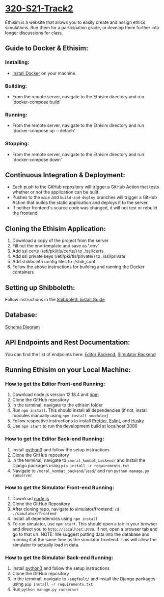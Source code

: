 

# [320-S21-Track2](https://github.com/david-fisher/320-S21-Track2/)


Ethisim is a website that allows you to easily create and assign ethics
simulations. Run them for a participation grade, or
develop them further into longer discussions for class.

## Guide to Docker & Ethisim:
### Installing:
* [Install Docker](https://docs.docker.com/get-docker/) on your machine. 
### Building:
* From the remote server, navigate to the Ethisim directory and run 'docker-compose build'
### Running:
* From the remote server, navigate to the Ethisim directory and run 'docker-compose up --detach'
### Stopping:
* From the remote server, navigate to the Ethisim directory and run 'docker-compose down'

## Continuous Integration & Deployment:
* Each push to the GitHub repository will trigger a GitHub Action that tests whether or not the application can be built. 
* Pushes to the `main` and `build-and-deploy` branches will trigger a GitHub Action that builds the static application and deploys it to the server.
* If neither frontend's source code was changed, it will not test or rebuild the frontend.

## Cloning the Ethisim Application:
1. Download a copy of the project from the server
2. Fill out the env-template and save as '.env'
3. Add ssl certs (/eti/pki/tls/certs/) to ./ssl/certs
4. Add ssl private keys (/eti/pki/tls/private/) to ./ssl/private
5. Add shibboleth config files to ./shib_conf
6. Follow the above instructions for building and running the Docker containers

## Setting up Shibboleth:
Follow instructions in the [Shibboleth Install Guide](shib_install.md)

## Database:
[Schema Diagram](https://github.com/david-fisher/320-S21-Track2/blob/main/ZOOMba/Zoomba_Schema.sql)

## API Endpoints and Rest Documentation:
You can find the list of endpoints here:
[Editor Backend](https://docs.google.com/document/d/1QSiUe21Z_TgT5XZKyR0twevRM864_AswxzVdYLwqW1I/edit?usp=sharing),
[Simulator Backend](https://docs.google.com/document/d/1iL5RgbVrZR_w7PUNcr92rXpdHn7GSKCuI8v04Ba1xGY/edit?usp=sharing)

## Running Ethisim on your Local Machine:
### How to get the Editor Front-end Running:
1. Download node.js version 12.18.4 and [npm](https://www.npmjs.com/get-npm)
2. Clone the GitHub repository
3. In the terminal, navigate to the ethisim folder
4. Run `npm install`. This should install all dependencies (if not, install modules manually using `npm install <module>`)
5. Follow respective instructions to install [Prettier](https://prettier.io/docs/en/install.html), [Eslint](https://www.npmjs.com/package/eslint), and [Husky](https://www.npmjs.com/package/husky) 
6. Use `npm start` to run the development build at localhost:3000

### How to get the Editor Back-end Running:
1. Install [python3](https://www.python.org/downloads/) and follow the setup instructions
2. Clone the GitHub repository
3. In the terminal, navigate to `/moral_kombat_backend/` and install the Django packages using `pip install -r requirements.txt`
4. Navigate to `/moral_kombat_backend/lead/` and run `python manage.py runserver`

### How to get the Simulator Front-end Running:
1. Download [node.js](https://nodejs.org/en/download/)
2. Clone the GitHub Repository
3. After cloning repo, navigate to simulator/frontend: `cd ./simulator/frontend`
4. Install all dependencies using `npm install`
5. To run simulator, use `npm start`. This should open a tab in your browser and direct you to `http://localhost:3000`. If not, open a browser tab and go to that url. NOTE: We suggest putting data into the database and running it at the same time as the simulator frontend. This will allow the simulator to actually load in data.

### How to get the Simulator Back-end Running:
1. Install [python3](https://www.python.org/downloads/) and follow the setup instructions
2. Clone the GitHub repository
3. In the terminal, navigate to `/segfault/` and install the Django packages using `pip install -r requirements.txt`
4. Run `python manage.py runserver`



